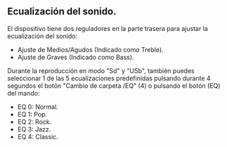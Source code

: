 ## Ecualización del sonido.

El dispositivo tiene dos reguladores en la parte trasera para ajustar la ecualización del sonido:

* Ajuste de Medios/Agudos (Indicado como Treble).
* Ajuste de Graves (Indicado como Bass).

Durante la reproducción en modo "Sd" y "USb", también puedes seleccionar 1 de las 5 ecualizaciones predefinidas  pulsando durante 4 segundos el botón "Cambio de carpeta /EQ" (4) o pulsando el botón (EQ) del mando:

* EQ 0: Normal.
* EQ 1: Pop.
* EQ 2: Rock.
* EQ 3: Jazz.
* EQ 4: Classic.



